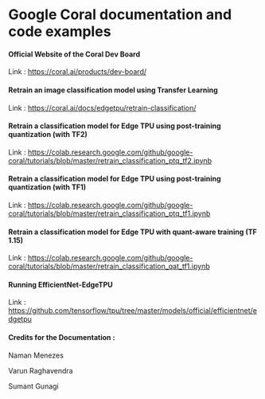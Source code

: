 # Google Coral documentation and code examples

#### Official Website of the Coral Dev Board
Link : https://coral.ai/products/dev-board/

#### Retrain an image classification model using Transfer Learning
Link : https://coral.ai/docs/edgetpu/retrain-classification/

#### Retrain a classification model for Edge TPU using post-training quantization (with TF2)
Link : https://colab.research.google.com/github/google-coral/tutorials/blob/master/retrain_classification_ptq_tf2.ipynb

#### Retrain a classification model for Edge TPU using post-training quantization (with TF1)
Link : https://colab.research.google.com/github/google-coral/tutorials/blob/master/retrain_classification_ptq_tf1.ipynb

#### Retrain a classification model for Edge TPU with quant-aware training (TF 1.15)
Link : https://colab.research.google.com/github/google-coral/tutorials/blob/master/retrain_classification_qat_tf1.ipynb

#### Running EfficientNet-EdgeTPU 
Link : https://github.com/tensorflow/tpu/tree/master/models/official/efficientnet/edgetpu


#### Credits for the Documentation : 

Naman Menezes

Varun Raghavendra

Sumant Gunagi




